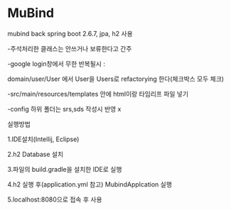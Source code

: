 # MuBind
mubind back
spring boot 2.6.7, jpa, h2 사용


-주석처리한 클래스는 안쓰거나 보류한다고 간주

-google login창에서 무한 반복될시 :

domain/user/User 에서 User을 Users로 refactorying 한다(체크박스 모두 체크)

-src/main/resources/templates 안에 html이랑 타임리프 파일 넣기

-config 하위 폴더는 srs,sds 작성시 반영 x


실행방법

1.IDE설치(Intellij, Eclipse)

2.h2 Database 설치

3.파일의 build.gradle을 설치한 IDE로 실행

4.h2 실행 후(application.yml 참고) MubindApplcation 실행

5.localhost:8080으로 접속 후 사용
